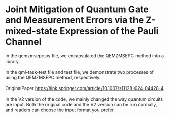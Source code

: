 # Joint Mitigation of Quantum Gate and Measurement Errors via the Z-mixed-state Expression of the Pauli Channel
In the qemzmsepc.py file, we encapsulated the QEMZMSEPC method into a library. <br> <br>
In the qml-task-test file and test file, we demonstrate two processes of using the QEMZMSEPC method, respectively. <br> <br>
OriginalPaper https://link.springer.com/article/10.1007/s11128-024-04428-4 <br> <br>
In the V2 version of the code, we mainly changed the way quantum circuits are input. Both the original code and the V2 version can be run normally, and readers can choose the input format you prefer.
